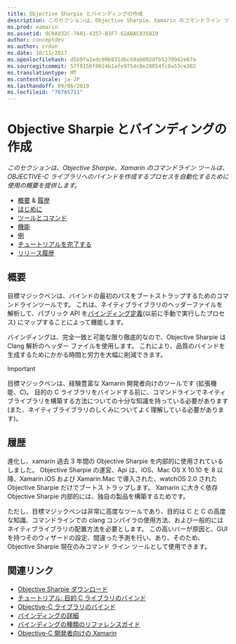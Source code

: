 ```yaml
---
title: Objective Sharpie とバインディングの作成
description: このセクションは、Objective Sharpie、Xamarin のコマンドライン ツールは、OBJECTIVE-C ライブラリへのバインドを作成するプロセスを自動化するために使用の概要を提供します。
ms.prod: xamarin
ms.assetid: 9C0A932C-7601-4357-B3F7-62ABAC835019
author: conceptdev
ms.author: crdun
ms.date: 10/11/2017
ms.openlocfilehash: d5b9fa1edc09b831dbc69ab092dfb5270942e67a
ms.sourcegitcommit: 57f815bf0024b1afe9754c0e28054fc0a53ce302
ms.translationtype: MT
ms.contentlocale: ja-JP
ms.lasthandoff: 09/06/2019
ms.locfileid: "70765711"
---
```

# <a name="creating-bindings-with-objective-sharpie"></a>Objective Sharpie とバインディングの作成

_このセクションは、Objective Sharpie、Xamarin のコマンドライン ツールは、OBJECTIVE-C ライブラリへのバインドを作成するプロセスを自動化するために使用の概要を提供します。_

- [概要](#overview) & [履歴](#history)
- [はじめに](get-started.md)
- [ツールとコマンド](tools.md)
- [機能](platform/index.md)
- [例](examples/index.md)
- [チュートリアルを完了する](~/ios/platform/binding-objective-c/walkthrough.md)
- [リリース履歴](releases.md)

## <a name="overview"></a>概要

目標マジックペンは、バインドの最初のパスをブートストラップするためのコマンドラインツールです。
これは、ネイティブライブラリのヘッダーファイルを解析して、パブリック API を[バインディング定義](~/cross-platform/macios/binding/objective-c-libraries.md#The_API_definition_file)(以前に手動で実行したプロセス) にマップすることによって機能します。

バインディングは、完全一致と可能な限り徹底的なので、Objective Sharpie は Clang 解析のヘッダー ファイルを使用します。 これにより、品質のバインドを生成するためにかかる時間と労力を大幅に削減できます。

> [!IMPORTANT]
> 目標マジックペンは、経験豊富な Xamarin 開発者向けのツールです (拡張機能、C)。 目的の C ライブラリをバインドする前に、コマンドラインでネイティブライブラリを構築する方法についての十分な知識を持っている必要があります (また、ネイティブライブラリのしくみについてよく理解している必要があります)。

## <a name="history"></a>履歴

進化し、xamarin 過去 3 年間の Objective Sharpie を内部的に使用されているしました。 Objective Sharpie の運営、Api は、iOS、Mac OS X 10.10 を 8 以降、Xamarin.iOS および Xamarin.Mac で導入された、watchOS 2.0 された Objective Sharpie だけでブートス トラップします。 Xamarin に大きく依存 Objective Sharpie 内部的には、独自の製品を構築するためです。

ただし、目標マジックペンは非常に高度なツールであり、目的は C と C の高度な知識、コマンドラインでの clang コンパイラの使用方法、および一般的にはネイティブライブラリの配置方法を必要とします。 この高いバーが原因と、GUI を持つそのウィザードの設定、間違った予測を行い、あり、そのため、Objective Sharpie 現在のみコマンド ライン ツールとして使用できます。

## <a name="related-links"></a>関連リンク

- [Objective Sharpie ダウンロード](https://aka.ms/objective-sharpie)
- [チュートリアル: 目的 C ライブラリのバインド](~/ios/platform/binding-objective-c/walkthrough.md)
- [Objective-C ライブラリのバインド](~/cross-platform/macios/binding/objective-c-libraries.md)
- [バインディングの詳細](~/cross-platform/macios/binding/overview.md)
- [バインディングの種類のリファレンスガイド](~/cross-platform/macios/binding/binding-types-reference.md)
- [Objective-C 開発者向けの Xamarin](~/ios/get-started/objective-c-developers/index.md)
